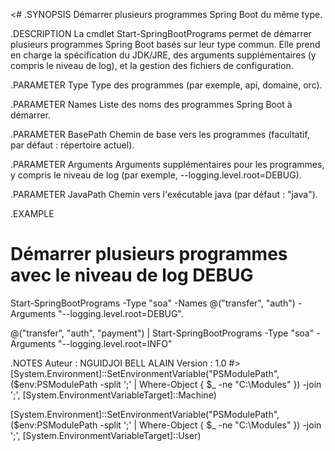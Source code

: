<#
.SYNOPSIS
Démarrer plusieurs programmes Spring Boot du même type.

.DESCRIPTION
La cmdlet Start-SpringBootPrograms permet de démarrer plusieurs programmes Spring Boot basés sur leur type commun.
Elle prend en charge la spécification du JDK/JRE, des arguments supplémentaires (y compris le niveau de log),
et la gestion des fichiers de configuration.

.PARAMETER Type
Type des programmes (par exemple, api, domaine, orc).

.PARAMETER Names
Liste des noms des programmes Spring Boot à démarrer.

.PARAMETER BasePath
Chemin de base vers les programmes (facultatif, par défaut : répertoire actuel).

.PARAMETER Arguments
Arguments supplémentaires pour les programmes, y compris le niveau de log (par exemple, --logging.level.root=DEBUG).

.PARAMETER JavaPath
Chemin vers l'exécutable java (par défaut : "java").

.EXAMPLE
# Démarrer plusieurs programmes avec le niveau de log DEBUG
Start-SpringBootPrograms -Type "soa" -Names @("transfer", "auth") -Arguments "--logging.level.root=DEBUG".


@("transfer", "auth", "payment") | Start-SpringBootPrograms -Type "soa" -Arguments "--logging.level.root=INFO"

.NOTES
Auteur : NGUIDJOI BELL ALAIN
Version : 1.0
#>
[System.Environment]::SetEnvironmentVariable("PSModulePath", ($env:PSModulePath -split ';' | Where-Object { $_ -ne "C:\Modules" }) -join ';', [System.EnvironmentVariableTarget]::Machine)

[System.Environment]::SetEnvironmentVariable("PSModulePath", ($env:PSModulePath -split ';' | Where-Object { $_ -ne "C:\Modules" }) -join ';', [System.EnvironmentVariableTarget]::User)
